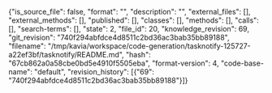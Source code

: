 {"is_source_file": false, "format": "", "description": "", "external_files": [], "external_methods": [], "published": [], "classes": [], "methods": [], "calls": [], "search-terms": [], "state": 2, "file_id": 20, "knowledge_revision": 69, "git_revision": "740f294abfdce4d8511c2bd36ac3bab35bb89188", "filename": "/tmp/kavia/workspace/code-generation/tasknotify-125727-a22ef3bf/tasknotify/README.md", "hash": "67cb862a0a58cbe0bd5e4910f5505eba", "format-version": 4, "code-base-name": "default", "revision_history": [{"69": "740f294abfdce4d8511c2bd36ac3bab35bb89188"}]}